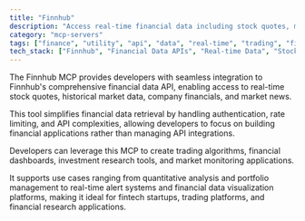 ```yaml
---
title: "Finnhub"
description: "Access real-time financial data including stock quotes, market news, and company fundamentals through Finnhub's API."
category: "mcp-servers"
tags: ["finance", "utility", "api", "data", "real-time", "trading", "financial dashboards", "investment research", "market monitoring"]
tech_stack: ["Finnhub", "Financial Data APIs", "Real-time Data", "Stock Market Data", "Financial Analysis", "Trading Algorithms", "Portfolio Management", "Data Visualization"]
---
```


The Finnhub MCP provides developers with seamless integration to Finnhub's comprehensive financial data API, enabling access to real-time stock quotes, historical market data, company financials, and market news. 

This tool simplifies financial data retrieval by handling authentication, rate limiting, and API complexities, allowing developers to focus on building financial applications rather than managing API integrations.

Developers can leverage this MCP to create trading algorithms, financial dashboards, investment research tools, and market monitoring applications. 

It supports use cases ranging from quantitative analysis and portfolio management to real-time alert systems and financial data visualization platforms, making it ideal for fintech startups, trading platforms, and financial research applications.